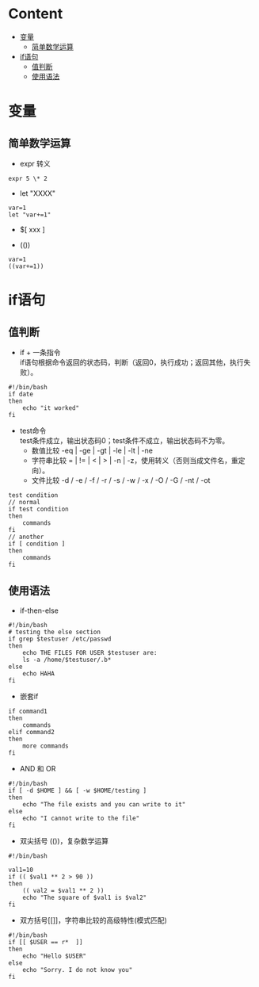 # Content

* [变量](#变量)
	* [简单数学运算](#简单数学运算)
* [if语句](#if语句)
	* [值判断 ](#值判断)
	* [使用语法](#使用语法)

# 变量

## 简单数学运算
- expr 转义

```
expr 5 \* 2
```
- let "XXXX"

```
var=1
let "var+=1"
```

- $[ xxx ]

- (())

```
var=1
((var+=1))
```

# if语句
## 值判断 
- if + 一条指令   
    if语句根据命令返回的状态码，判断（返回0，执行成功；返回其他，执行失败）。
```
#!/bin/bash
if date
then 
    echo "it worked"
fi
```
- test命令  
    test条件成立，输出状态码0；test条件不成立，输出状态码不为零。
    - 数值比较 -eq | -ge | -gt | -le | -lt | -ne
    - 字符串比较 = | != | < | > | -n | -z，使用转义（否则当成文件名，重定向）。
    - 文件比较 -d / -e / -f / -r / -s / -w / -x / -O / -G / -nt / -ot
    
```
test condition
// normal
if test condition
then 
    commands
fi
// another
if [ condition ]
then
    commands
fi
```

## 使用语法

- if-then-else

```
#!/bin/bash
# testing the else section
if grep $testuser /etc/passwd
then 
    echo THE FILES FOR USER $testuser are:
    ls -a /home/$testuser/.b*
else 
    echo HAHA
fi
```
- 嵌套if

```
if command1
then 
    commands
elif command2
then
    more commands
fi
```

- AND 和 OR

```
#!/bin/bash
if [ -d $HOME ] && [ -w $HOME/testing ]
then 
    echo "The file exists and you can write to it"
else 
    echo "I cannot write to the file"
fi
```

- 双尖括号 (())，复杂数学运算

```
#!/bin/bash

val1=10
if (( $val1 ** 2 > 90 ))
then
    (( val2 = $val1 ** 2 ))
    echo "The square of $val1 is $val2"
fi
```
- 双方括号[[]]，字符串比较的高级特性(模式匹配)

```
#!/bin/bash
if [[ $USER == r*  ]]
then
    echo "Hello $USER"
else
    echo "Sorry. I do not know you"
fi
```
